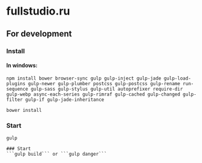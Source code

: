 # fullstudio.ru

## For development
### Install
#### In windows:
```
npm install bower browser-sync gulp gulp-inject gulp-jade gulp-load-plugins gulp-newer gulp-plumber postcss gulp-postcss gulp-rename run-sequence gulp-sass gulp-stylus gulp-util autoprefixer require-dir gulp-webp async-each-series gulp-rimraf gulp-cached gulp-changed gulp-filter gulp-if gulp-jade-inheritance

bower install

```
### Start
```gulp```

```
### Start
```gulp build``` or ```gulp danger```
